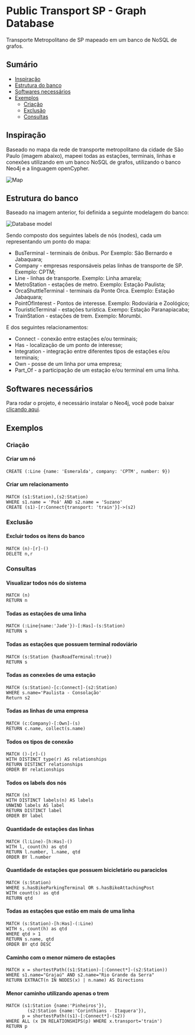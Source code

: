 # Public Transport SP - Graph Database

Transporte Metropolitano de SP mapeado em um banco de NoSQL de grafos.

## Sumário

* [Inspiração](#inspiração)
* [Estrutura do banco](#estrutura-do-banco)
* [Softwares necessários](#softwares-necessários)
* [Exemplos](#exemplos)
  * [Criação](#criação)
  * [Exclusão](#exclusão)
  * [Consultas](#consultas)

## Inspiração

Baseado no mapa da rede de transporte metropolitano da cidade de São Paulo (imagem abaixo), mapeei todas as estações, terminais, linhas e conexões utilizando em um banco NoSQL de grafos, utilizando o banco Neo4j e a linguagem openCypher.

![Map](img/map.png?raw=true "Map")

## Estrutura do banco

Baseado na imagem anterior, foi definida a seguinte modelagem do banco:

![Database model](img/TransportSP.png?raw=true "Database model")

Sendo composto dos seguintes labels de nós (nodes), cada um representando um ponto do mapa:
- BusTerminal - terminais de ônibus. Por Exemplo: São Bernardo e Jabaquara;
- Company - empresas responsáveis pelas linhas de transporte de SP. Exemplo: CPTM;
- Line - linhas de transporte. Exemplo: Linha amarela;
- MetroStation - estações de metro. Exemplo: Estação Paulista;
- OrcaShuttleTerminal - terminais da Ponte Orca. Exemplo: Estação Jabaquara;
- PointOfInterest - Pontos de interesse. Exemplo: Rodoviária e Zoológico;
- TouristicTerminal - estações turística. Exempo: Estação Paranapiacaba;
- TrainStation - estações de trem. Exemplo: Morumbi.

E dos seguintes relacionamentos:
- Connect - conexão entre estações e/ou terminais;
- Has - localização de um ponto de interesse;
- Integration - integração entre diferentes tipos de estações e/ou terminais;
- Own - posse de um linha por uma empresa;
- Part_Of - a participação de um estação e/ou terminal em uma linha.

## Softwares necessários

Para rodar o projeto, é necessário instalar o Neo4j, você pode baixar [clicando aqui](https://neo4j.com/download/?ref=hro).

## Exemplos

### Criação

#### Criar um nó

```
CREATE (:Line {name: 'Esmeralda', company: 'CPTM', number: 9})
```

#### Criar um relacionamento

```
MATCH (s1:Station),(s2:Station)
WHERE s1.name = 'Poá' AND s2.name = 'Suzano'
CREATE (s1)-[r:Connect{transport: 'train'}]->(s2)
```

### Exclusão

#### Excluir todos os itens do banco

```
MATCH (n)-[r]-()
DELETE n,r
```

### Consultas

#### Visualizar todos nós do sistema

```
MATCH (n)
RETURN n
```

#### Todas as estações de uma linha

```
MATCH (:Line{name:'Jade'})-[:Has]-(s:Station)
RETURN s
```

#### Todas as estações que possuem terminal rodoviário

```
MATCH (s:Station {hasRoadTerminal:true})
RETURN s
```

#### Todas as conexões de uma estação

```
MATCH (s:Station)-[c:Connect]-(s2:Station)
WHERE s.name='Paulista - Consolação'
Return s2
```

#### Todas as linhas de uma empresa

```
MATCH (c:Company)-[:Own]-(s)
RETURN c.name, collect(s.name)
```

#### Todos os tipos de conexão

```
MATCH ()-[r]-()
WITH DISTINCT type(r) AS relationships
RETURN DISTINCT relationships
ORDER BY relationships
```

#### Todos os labels dos nós

```
MATCH (n)
WITH DISTINCT labels(n) AS labels
UNWIND labels AS label
RETURN DISTINCT label
ORDER BY label
```

#### Quantidade de estações das linhas

```
MATCH (l:Line)-[h:Has]-()
WITH l, count(h) as qtd
RETURN l.number, l.name, qtd
ORDER BY l.number
```

#### Quantidade de estações que possuem bicicletário ou paraciclos

```
MATCH (s:Station)
WHERE s.hasBikeParkingTerminal OR s.hasBikeAttachingPost
WITH count(s) as qtd
RETURN qtd
```

#### Todas as estações que estão em mais de uma linha

```
MATCH (s:Station)-[h:Has]-(:Line)
WITH s, count(h) as qtd
WHERE qtd > 1
RETURN s.name, qtd
ORDER BY qtd DESC
```

#### Caminho com o menor número de estações

```
MATCH x = shortestPath((s1:Station)-[:Connect*]-(s2:Station))
WHERE s1.name="Grajaú" AND s2.name="Rio Grande da Serra"
RETURN EXTRACT(n IN NODES(x) | n.name) AS Directions
```

#### Menor caminho utilizando apenas o trem

```
MATCH (s1:Station {name:'Pinheiros'}),
	    (s2:Station {name:'Corinthians - Itaquera'}),
      p = shortestPath((s1)-[:Connect*]-(s2))
WHERE ALL (x IN RELATIONSHIPS(p) WHERE x.transport='train')
RETURN p
```
